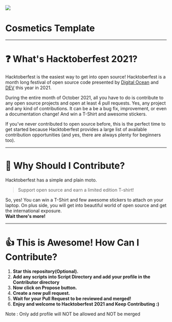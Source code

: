 ![](https://hacktoberfest.digitalocean.com/_nuxt/img/logo-hacktoberfest-full.f42e3b1.svg)


# Cosmetics Template

---

# ❓ What's Hacktoberfest 2021?

Hacktoberfest is the easiest way to get into open source! Hacktoberfest is a month long festival of open source code presented by [Digital Ocean](https://www.digitalocean.com/) and [DEV](https://www.dev.to/) this year in 2021.

During the entire month of October 2021, all you have to do is contribute to any open source projects and open at least 4 pull requests. Yes, any project and any kind of contributions. It can be a be a bug fix, improvement, or even a documentation change! And win a T-Shirt and awesome stickers.

If you’ve never contributed to open source before, this is the perfect time to get started because Hacktoberfest provides a large list of available contribution opportunities (and yes, there are always plenty for beginners too).

---

# 👕 Why Should I Contribute?

Hacktoberfest has a simple and plain moto.

> Support open source and earn a limited edition T-shirt!

So, yes! You can win a T-Shirt and few awesome stickers to attach on your laptop. On plus side, you will get into beautiful world of open source and get the international exposure.  
**Wait there's more!**


---

# 👍 This is Awesome! How Can I Contribute?

1. **Star this repository(Optional).**
2. **Add any scripts into Script Directory and add your profile in the Contributor directory**
3. **Now click on Propose button.**
4. **Create a new pull request.**
5. **Wait for your Pull Request to be reviewed and merged!**
6. **Enjoy and welcome to Hacktoberfest 2021 and Keep Contributing :)**

Note : Only add profile will NOT be allowed and NOT be merged 

